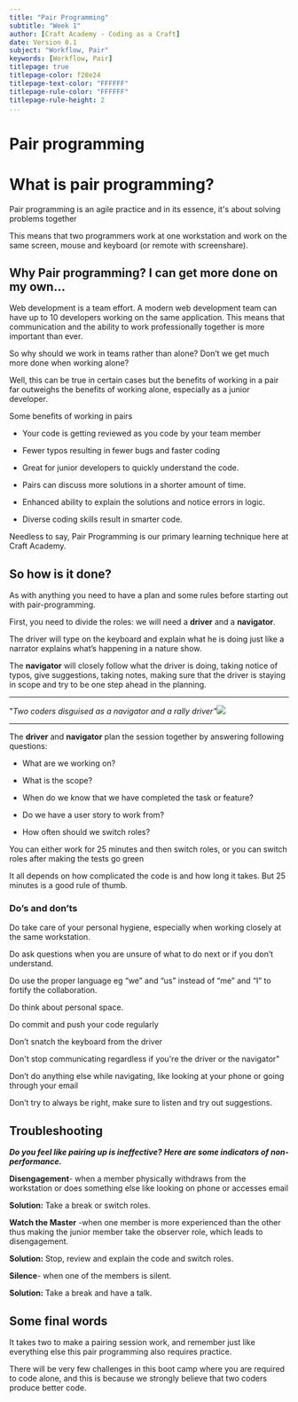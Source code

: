 ```yaml
---
title: "Pair Programming"
subtitle: "Week 1"
author: [Craft Academy - Coding as a Craft]
date: Version 0.1
subject: "Workflow, Pair"
keywords: [Workflow, Pair]
titlepage: true
titlepage-color: f28e24
titlepage-text-color: "FFFFFF"
titlepage-rule-color: "FFFFFF"
titlepage-rule-height: 2
...
```


# **Pair programming**

# **What is pair programming?**

Pair programming is an agile practice and in its essence, it's about solving problems together

This means that two programmers work at one workstation and work on the same screen, mouse and keyboard (or remote with screenshare).

## **Why Pair programming? I can get more done on my own...**

Web development is a team effort. A modern web development team can have up to 10 developers working on the same application. This means that communication and the ability to work professionally together is more important than ever.

So why should we work in teams rather than alone? Don’t we get much more done when working alone?

Well, this can be true in certain cases but the benefits of working in a pair far outweighs the benefits of working alone, especially as a junior developer.

Some benefits of working in pairs

-   Your code is getting reviewed as you code by your team member
    
-   Fewer typos resulting in fewer bugs and faster coding
    
-   Great for junior developers to quickly understand the code.
    
-   Pairs can discuss more solutions in a shorter amount of time.
    
-   Enhanced ability to explain the solutions and notice errors in logic.
    
-   Diverse coding skills result in smarter code.
    

Needless to say, Pair Programming is our primary learning technique here at Craft Academy.

## **So how is it done?**

As with anything you need to have a plan and some rules before starting out with pair-programming.

First, you need to divide the roles: we will need a  **driver**  and a  **navigator**.

The driver will type on the keyboard and explain what he is doing just like a narrator explains what’s happening in a nature show.

The  **navigator**  will closely follow what the driver is doing, taking notice of typos, give suggestions, taking notes, making sure that the driver is staying in scope and try to be one step ahead in the planning.

----------

"_Two coders disguised as a navigator and a rally driver"_![](https://craftacademy.gitbooks.io/coding-as-a-craft-2-0/content/assets/driver-navigator.png)

----------

The  **driver**  and  **navigator**  plan the session together by answering following questions:

-   What are we working on?
    
-   What is the scope?
    
-   When do we know that we have completed the task or feature?
    
-   Do we have a user story to work from?
    
-   How often should we switch roles?
    

You can either work for 25 minutes and then switch roles, or you can switch roles after making the tests go green

It all depends on how complicated the code is and how long it takes. But 25 minutes is a good rule of thumb.

### **Do’s and don’ts**

Do take care of your personal hygiene, especially when working closely at the same workstation.

Do ask questions when you are unsure of what to do next or if you don’t understand.

Do use the proper language eg “we” and “us” instead of “me” and “I” to fortify the collaboration.

Do think about personal space.

Do commit and push your code regularly

Don’t snatch the keyboard from the driver

Don't stop communicating regardless if you're the driver or the navigator"

Don’t do anything else while navigating, like looking at your phone or going through your email

Don’t try to always be right, make sure to listen and try out suggestions.

## **Troubleshooting**

_**Do you feel like pairing up is ineffective? Here are some indicators of non-performance.**_

**Disengagement**- when a member physically withdraws from the workstation or does something else like looking on phone or accesses email

**Solution:** Take a break or switch roles.

**Watch the Master** -when one member is more experienced than the other thus making the junior member take the observer role, which leads to disengagement.

**Solution:** Stop, review and explain the code and switch roles.

**Silence**- when one of the members is silent.

**Solution:** Take a break and have a talk.

## **Some final words**

It takes two to make a pairing session work, and remember just like everything else this pair programming also requires practice.

There will be very few challenges in this boot camp where you are required to code alone, and this is because we strongly believe that two coders produce better code.